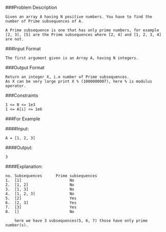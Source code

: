 ###Problem Description
```
Given an array A having N positive numbers. You have to find the number of Prime subsequences of A.

A Prime subsequence is one that has only prime numbers, for example [2, 3], [5] are the Prime subsequences where [2, 4] and [1, 2, 3, 4] are not.
```


###Input Format

```
The first argument given is an Array A, having N integers.
```
###Output Format

```
Return an integer X, i.e number of Prime subsequences.
As X can be very large print X % (1000000007), here % is modulus operator.
```
###Constraints

```
1 <= N <= 1e3
1 <= A[i] <= 1e6
```
###For Example

####Input:
```
A = [1, 2, 3]
```
####Output:
```
3
```

####Explanation:
```
no. Subsequences      Prime subsequences
1.  [1]                     No
2.  [1, 2]                  No
3.  [1, 3]                  No
4.  [1, 2, 3]               No
5.  [2]                     Yes
6.  [2, 3]                  Yes
7.  [3]                     Yes
8.  []                      No

    here we have 3 subsequences(5, 6, 7) those have only prime number(s).
```